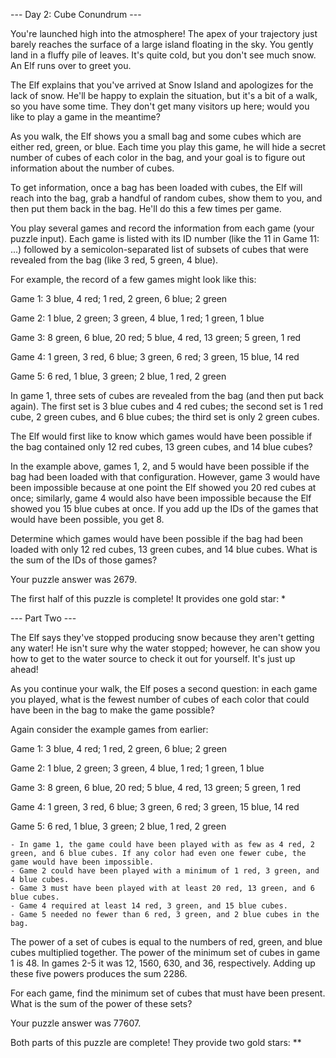 --- Day 2: Cube Conundrum ---

You're launched high into the atmosphere! The apex of your trajectory just barely reaches the surface of a large island floating in the sky. You gently land in a fluffy pile of leaves. It's quite cold, but you don't see much snow. An Elf runs over to greet you.

The Elf explains that you've arrived at Snow Island and apologizes for the lack of snow. He'll be happy to explain the situation, but it's a bit of a walk, so you have some time. They don't get many visitors up here; would you like to play a game in the meantime?

As you walk, the Elf shows you a small bag and some cubes which are either red, green, or blue. Each time you play this game, he will hide a secret number of cubes of each color in the bag, and your goal is to figure out information about the number of cubes.

To get information, once a bag has been loaded with cubes, the Elf will reach into the bag, grab a handful of random cubes, show them to you, and then put them back in the bag. He'll do this a few times per game.

You play several games and record the information from each game (your puzzle input). Each game is listed with its ID number (like the 11 in Game 11: ...) followed by a semicolon-separated list of subsets of cubes that were revealed from the bag (like 3 red, 5 green, 4 blue).

For example, the record of a few games might look like this:

Game 1: 3 blue, 4 red; 1 red, 2 green, 6 blue; 2 green

Game 2: 1 blue, 2 green; 3 green, 4 blue, 1 red; 1 green, 1 blue

Game 3: 8 green, 6 blue, 20 red; 5 blue, 4 red, 13 green; 5 green, 1 red

Game 4: 1 green, 3 red, 6 blue; 3 green, 6 red; 3 green, 15 blue, 14 red

Game 5: 6 red, 1 blue, 3 green; 2 blue, 1 red, 2 green


In game 1, three sets of cubes are revealed from the bag (and then put back again). The first set is 3 blue cubes and 4 red cubes; the second set is 1 red cube, 2 green cubes, and 6 blue cubes; the third set is only 2 green cubes.

The Elf would first like to know which games would have been possible if the bag contained only 12 red cubes, 13 green cubes, and 14 blue cubes?

In the example above, games 1, 2, and 5 would have been possible if the bag had been loaded with that configuration. However, game 3 would have been impossible because at one point the Elf showed you 20 red cubes at once; similarly, game 4 would also have been impossible because the Elf showed you 15 blue cubes at once. If you add up the IDs of the games that would have been possible, you get 8.

Determine which games would have been possible if the bag had been loaded with only 12 red cubes, 13 green cubes, and 14 blue cubes. What is the sum of the IDs of those games?

Your puzzle answer was 2679.

The first half of this puzzle is complete! It provides one gold star: *

--- Part Two ---

The Elf says they've stopped producing snow because they aren't getting any water! He isn't sure why the water stopped; however, he can show you how to get to the water source to check it out for yourself. It's just up ahead!

As you continue your walk, the Elf poses a second question: in each game you played, what is the fewest number of cubes of each color that could have been in the bag to make the game possible?

Again consider the example games from earlier:

Game 1: 3 blue, 4 red; 1 red, 2 green, 6 blue; 2 green

Game 2: 1 blue, 2 green; 3 green, 4 blue, 1 red; 1 green, 1 blue

Game 3: 8 green, 6 blue, 20 red; 5 blue, 4 red, 13 green; 5 green, 1 red

Game 4: 1 green, 3 red, 6 blue; 3 green, 6 red; 3 green, 15 blue, 14 red

Game 5: 6 red, 1 blue, 3 green; 2 blue, 1 red, 2 green


    - In game 1, the game could have been played with as few as 4 red, 2 green, and 6 blue cubes. If any color had even one fewer cube, the game would have been impossible.
    - Game 2 could have been played with a minimum of 1 red, 3 green, and 4 blue cubes.
    - Game 3 must have been played with at least 20 red, 13 green, and 6 blue cubes.
    - Game 4 required at least 14 red, 3 green, and 15 blue cubes.
    - Game 5 needed no fewer than 6 red, 3 green, and 2 blue cubes in the bag.

The power of a set of cubes is equal to the numbers of red, green, and blue cubes multiplied together. The power of the minimum set of cubes in game 1 is 48. In games 2-5 it was 12, 1560, 630, and 36, respectively. Adding up these five powers produces the sum 2286.

For each game, find the minimum set of cubes that must have been present. What is the sum of the power of these sets?

Your puzzle answer was 77607.

Both parts of this puzzle are complete! They provide two gold stars: **
